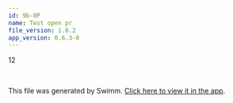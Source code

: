 ```yaml
---
id: 9b-0P
name: Test open pr
file_version: 1.0.2
app_version: 0.6.3-0
---
```


<!-- Intro - Do not remove this comment --> 
 12

<br/>

This file was generated by Swimm. [Click here to view it in the app](http://localhost:5000/#/repos/Z2l0aHViJTNBJTNBc3ItZXh0ZW5zaW9uJTNBJTNBZG91ZWs=/docs/9b-0P).